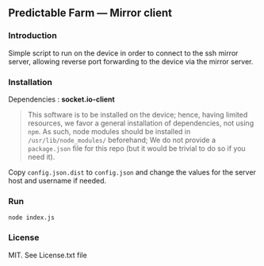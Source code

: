 Predictable Farm — Mirror client
---

### Introduction

Simple script to run on the device in order to connect to the ssh mirror server, allowing reverse port forwarding to the device via the mirror server.

### Installation

Dependencies : **socket.io-client**

> This software is to be installed on the device; hence, having limited resources, we favor a general installation of dependencies, not using `npm`.
> As such, node modules should be installed in `/usr/lib/node_modules/` beforehand; We do not provide a `package.json` file for this repo (but it would be trivial to do so if you need it).

Copy `config.json.dist`  to  `config.json` and change the values for the server host and username if needed.

### Run

    node index.js

### License

MIT. See License.txt file